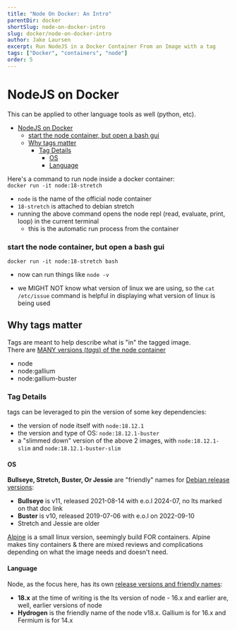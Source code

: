 ```yaml
---
title: "Node On Docker: An Intro"
parentDir: docker
shortSlug: node-on-docker-intro
slug: docker/node-on-docker-intro
author: Jake Laursen
excerpt: Run NodeJS in a Docker Container From an Image with a tag
tags: ["Docker", "containers", "node"]
order: 5
---
```


# NodeJS on Docker
This can be applied to other language tools as well (python, etc).  

- [NodeJS on Docker](#nodejs-on-docker)
    - [start the node container, but open a bash gui](#start-the-node-container-but-open-a-bash-gui)
  - [Why tags matter](#why-tags-matter)
    - [Tag Details](#tag-details)
      - [OS](#os)
      - [Language](#language)

Here's a command to run node inside a docker container:  
```docker run -it node:18-stretch```
- `node` is the name of the official node container
- `18-stretch` is attached to debian stretch
- running the above command opens the node repl (read, evaluate, print, loop) in the current terminal
	- this is the automatic run process from the container

### start the node container, but open a bash gui
```docker run -it node:18-stretch bash```
- now can run things like ```node -v```

- we MIGHT NOT know what version of linux we are using, so the ```cat /etc/issue``` command is helpful in displaying what version of linux is being used


## Why tags matter
Tags are meant to help describe what is "in" the tagged image.  
There are [MANY versions (_tags_) of the node container](https://hub.docker.com/_/node/tags)
  - node
  - node:gallium
  - node:gallium-buster

### Tag Details
tags can be leveraged to pin the version of some key dependencies:
- the version of node itself with `node:18.12.1`
- the version and type of OS: `node:18.12.1-buster`
- a "slimmed down" version of the above 2 images, with `node:18.12.1-slim` and `node:18.12.1-buster-slim`

#### OS 
**Bullseye, Stretch, Buster, Or Jessie** are "friendly" names for [Debian release versions](https://wiki.debian.org/DebianReleases):
- **Bullseye** is v11, released 2021-08-14 with e.o.l 2024-07, no lts marked on that doc link
- **Buster** is v10, released 2019-07-06 with e.o.l on 2022-09-10
- Stretch and Jessie are older

[Alpine](https://www.alpinelinux.org/about/) is a small linux version, seemingly build FOR containers. Alpine makes tiny containers & there are mixed reviews and complications depending on what the image needs and doesn't need.

#### Language
Node, as the focus here, has its own [release versions and friendly names](https://github.com/nodejs/release#release-schedule):
- **18.x** at the time of writing is the lts version of node - 16.x and earlier are, well, earlier versions of node
- **Hydrogen** is the friendly name of the node v18.x. Gallium is for 16.x and Fermium is for 14.x
